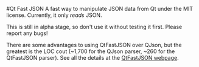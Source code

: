 #Qt Fast JSON
A fast way to manipulate JSON data from Qt under the MIT license.
Currently, it only *reads* JSON.

This is still in alpha stage, so don't use it without testing it first.
Please report any bugs!

There are some advantages to using QtFastJSON over QJson, but the greatest is the LOC cout (~1,700 for the QJson parser, ~260 for the QtFastJSON parser).
See all the details at the [QtFastJSON webpage](http://waddlesplash.github.com/qtfastjson/).
